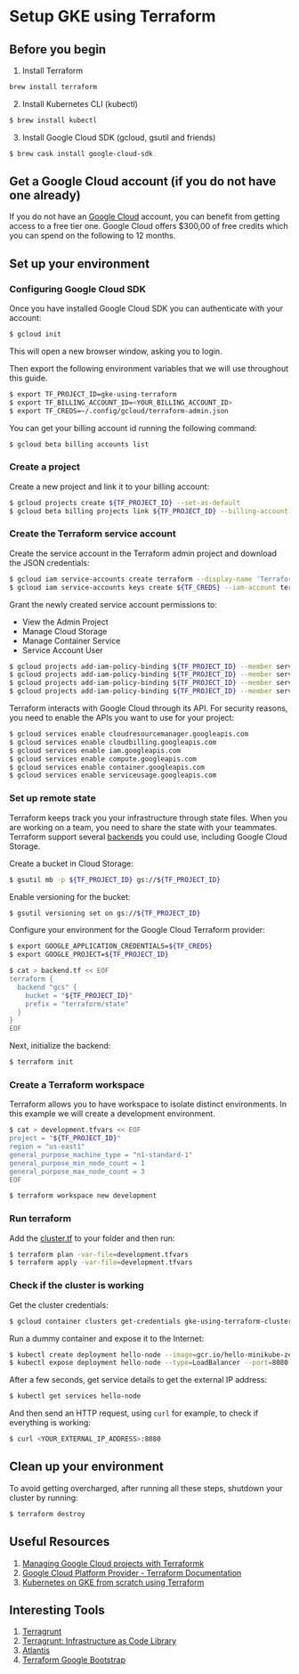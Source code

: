 # Setup GKE using Terraform

## Before you begin

1. Install Terraform

```sh
brew install terraform
```

2. Install Kubernetes CLI (kubectl)

```sh
$ brew install kubectl
```

3. Install Google Cloud SDK (gcloud, gsutil and friends)

```sh
$ brew cask install google-cloud-sdk
```

## Get a Google Cloud account (if you do not have one already)

If you do not have an [Google Cloud](https://cloud.google.com/) account, you can benefit from getting
access to a free tier one. Google Cloud offers $300,00 of free credits
which you can spend on the following to 12 months.

## Set up your environment

### Configuring Google Cloud SDK

Once you have installed Google Cloud SDK you can authenticate with your
account:

```sh
$ gcloud init
```

This will open a new browser window, asking you to login.

Then export the following environment variables that we will use throughout
this guide.

```sh
$ export TF_PROJECT_ID=gke-using-terraform
$ export TF_BILLING_ACCOUNT_ID=<YOUR_BILLING_ACCOUNT_ID>
$ export TF_CREDS=~/.config/gcloud/terraform-admin.json
```

You can get your billing account id running the following command:

```sh
$ gcloud beta billing accounts list
```

### Create a project

Create a new project and link it to your billing account:

```sh
$ gcloud projects create ${TF_PROJECT_ID} --set-as-default
$ gcloud beta billing projects link ${TF_PROJECT_ID} --billing-account ${TF_BILLING_ACCOUNT_ID}
```

### Create the Terraform service account

Create the service account in the Terraform admin project and download the JSON credentials:

```sh
$ gcloud iam service-accounts create terraform --display-name 'Terraform admin account'
$ gcloud iam service-accounts keys create ${TF_CREDS} --iam-account terraform@${TF_PROJECT_ID}.iam.gserviceaccount.com
```

Grant the newly created service account permissions to:

- View the Admin Project
- Manage Cloud Storage
- Manage Container Service
- Service Account User

```sh
$ gcloud projects add-iam-policy-binding ${TF_PROJECT_ID} --member serviceAccount:terraform@${TF_PROJECT_ID}.iam.gserviceaccount.com --role roles/viewer
$ gcloud projects add-iam-policy-binding ${TF_PROJECT_ID} --member serviceAccount:terraform@${TF_PROJECT_ID}.iam.gserviceaccount.com --role roles/storage.admin
$ gcloud projects add-iam-policy-binding ${TF_PROJECT_ID} --member serviceAccount:terraform@${TF_PROJECT_ID}.iam.gserviceaccount.com --role roles/container.admin
$ gcloud projects add-iam-policy-binding ${TF_PROJECT_ID} --member serviceAccount:terraform@${TF_PROJECT_ID}.iam.gserviceaccount.com --role roles/iam.serviceAccountUser
```

Terraform interacts with Google Cloud through its API. For
security reasons, you need to enable the APIs you want to use
for your project:

```sh
$ gcloud services enable cloudresourcemanager.googleapis.com
$ gcloud services enable cloudbilling.googleapis.com
$ gcloud services enable iam.googleapis.com
$ gcloud services enable compute.googleapis.com
$ gcloud services enable container.googleapis.com
$ gcloud services enable serviceusage.googleapis.com
```

### Set up remote state

Terraform keeps track you your infrastructure through state files. When
you are working on a team, you need to share the state with your teammates.
Terraform support several
[backends](https://www.terraform.io/docs/backends/index.html) you could
use, including Google Cloud Storage.

Create a bucket in Cloud Storage:

```sh
$ gsutil mb -p ${TF_PROJECT_ID} gs://${TF_PROJECT_ID}
```

Enable versioning for the bucket:

```sh
$ gsutil versioning set on gs://${TF_PROJECT_ID}
```

Configure your environment for the Google Cloud Terraform provider:

```sh
$ export GOOGLE_APPLICATION_CREDENTIALS=${TF_CREDS}
$ export GOOGLE_PROJECT=${TF_PROJECT_ID}

$ cat > backend.tf << EOF
terraform {
  backend "gcs" {
    bucket = "${TF_PROJECT_ID}"
    prefix = "terraform/state"
  }
}
EOF
```

Next, initialize the backend:

```sh
$ terraform init
```

### Create a Terraform workspace

Terraform allows you to have workspace to isolate distinct environments.
In this example we will create a development environment.

```sh
$ cat > development.tfvars << EOF
project = "${TF_PROJECT_ID}"
region = "us-east1"
general_purpose_machine_type = "n1-standard-1"
general_purpose_min_node_count = 1
general_purpose_max_node_count = 3
EOF

$ terraform workspace new development
```

### Run terraform

Add the [cluster.tf](cluster.tf) to your folder and then run:

```sh
$ terraform plan -var-file=development.tfvars
$ terraform apply -var-file=development.tfvars
```

### Check if the cluster is working

Get the cluster credentials:

```sh
$ gcloud container clusters get-credentials gke-using-terraform-cluster --region us-east1 --project ${TF_PROJECT_ID}
```

Run a dummy container and expose it to the Internet:

```sh
$ kubectl create deployment hello-node --image=gcr.io/hello-minikube-zero-install/hello-node
$ kubectl expose deployment hello-node --type=LoadBalancer --port=8080
```

After a few seconds, get service details to get the external IP address:

```sh
$ kubectl get services hello-node
```

And then send an HTTP request, using `curl` for example, to check if
everything is working:

```sh
$ curl <YOUR_EXTERNAL_IP_ADDRESS>:8080
```

## Clean up your environment

To avoid getting overcharged, after running all these steps, shutdown
your cluster by running:

```sh
$ terraform destroy
```

## Useful Resources

1. [Managing Google Cloud projects with Terraformk](https://cloud.google.com/community/tutorials/managing-gcp-projects-with-terraform)
2. [Google Cloud Platform Provider - Terraform Documentation](https://www.terraform.io/docs/providers/google/index.html)
3. [Kubernetes on GKE from scratch using Terraform](https://elastisys.com/2019/04/12/kubernetes-on-gke-from-scratch-using-terraform/)

## Interesting Tools

1. [Terragrunt](https://terragrunt.gruntwork.io/)
2. [Terragrunt: Infrastructure as Code Library](https://gruntwork.io/infrastructure-as-code-library/)
3. [Atlantis](https://www.runatlantis.io/)
4. [Terraform Google Bootstrap](https://registry.terraform.io/modules/terraform-google-modules/bootstrap/google/0.3.0)
